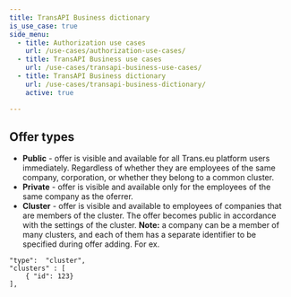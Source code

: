 ```yaml
---
title: TransAPI Business dictionary
is_use_case: true
side_menu:
  - title: Authorization use cases
    url: /use-cases/authorization-use-cases/
  - title: TransAPI Business use cases
    url: /use-cases/transapi-business-use-cases/
  - title: TransAPI Business dictionary
    url: /use-cases/transapi-business-dictionary/
    active: true

---
```


## Offer types ##

* **Public** - offer is visible and available for all Trans.eu platform users immediately. Regardless of whether they are employees of the same company, corporation, or whether they belong to a common cluster.
* **Private** - offer is visible and available only for the employees of the same company as the oferrer.
* **Cluster** - offer is visible and available to employees of companies that are members of the cluster. The offer becomes public in accordance with the settings of the cluster.
**Note:** a company can be a member of many clusters, and each of them has a separate identifier to be specified during offer adding. 
For ex.
 
```
"type":  "cluster",
"clusters" : [
    { "id": 123}
],
```